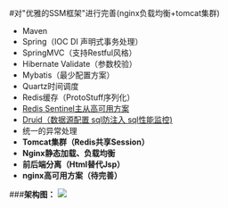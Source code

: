 #对"优雅的SSM框架"进行完善(nginx负载均衡+tomcat集群)
- Maven
- Spring（IOC DI 声明式事务处理）
- SpringMVC（支持Restful风格）
- Hibernate Validate（参数校验）
- Mybatis（最少配置方案）
- Quartz时间调度
- Redis缓存（ProtoStuff序列化）
- [Redis Sentinel主从高可用方案](http://wosyingjun.iteye.com/blog/2289593)
- [Druid（数据源配置 sql防注入 sql性能监控)](http://wosyingjun.iteye.com/blog/2306139)
- 统一的异常处理
- **Tomcat集群（Redis共享Session）**
- **Nginx静态加载、负载均衡**
- **前后端分离（Html替代Jsp）**
- **nginx高可用方案（待完善）**  

###**架构图：**
![](http://i.imgur.com/Xtpg3od.png)